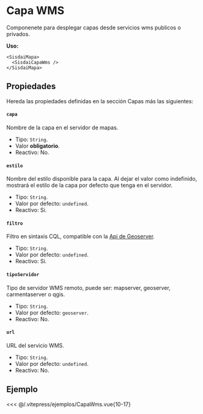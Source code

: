 <script setup>
import CapaWms from "./../.vitepress/ejemplos/CapaWms.vue";
</script>

# Capa WMS

Componenete para desplegar capas desde servicios wms publicos o privados.

**Uso:**

```html{2}
<SisdaiMapa>
  <SisdaiCapaWms />
</SisdaiMapa>
```

## Propiedades

Hereda las propiedades definidas en la sección Capas más las siguientes:

#### `capa`

Nombre de la capa en el servidor de mapas.

- Tipo: `String`.
- Valor **obligatorio**.
- Reactivo: No.

#### `estilo`

Nombre del estilo disponible para la capa. Al dejar el valor como indefinido, mostrará el estilo de la capa por defecto que tenga en el servidor.

- Tipo: `String`.
- Valor por defecto: `undefined`.
- Reactivo: Si.

#### `filtro`

Filtro en sintaxis CQL, compatible con la [Api de Geoserver](https://docs.geoserver.org/stable/en/user/tutorials/cql/cql_tutorial.html).

- Tipo: `String`.
- Valor por defecto: `undefined`.
- Reactivo: Si.

#### `tipoServidor`

Tipo de servidor WMS remoto, puede ser: mapserver, geoserver, carmentaserver o qgis.

- Tipo: `String`.
- Valor por defecto: `geoserver`.
- Reactivo: No.

#### `url`

URL del servicio WMS.

- Tipo: `String`.
- Valor por defecto: `undefined`.
- Reactivo: No.

<!-- #### `tituloClases`

Titulo de las clases de la leyenda, solo aplica si la capa cuenta con reglas de estilo de clasificación.

- Tipo: `String`.
- Valor por defecto: `undefined`.
- Reactivo: Si. -->

## Ejemplo

<CapaWms />

<<< @/.vitepress/ejemplos/CapaWms.vue{10-17}
